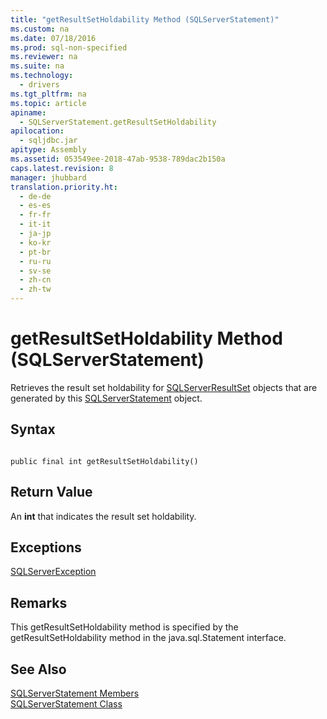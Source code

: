 ```yaml
---
title: "getResultSetHoldability Method (SQLServerStatement)"
ms.custom: na
ms.date: 07/18/2016
ms.prod: sql-non-specified
ms.reviewer: na
ms.suite: na
ms.technology: 
  - drivers
ms.tgt_pltfrm: na
ms.topic: article
apiname: 
  - SQLServerStatement.getResultSetHoldability
apilocation: 
  - sqljdbc.jar
apitype: Assembly
ms.assetid: 053549ee-2018-47ab-9538-789dac2b150a
caps.latest.revision: 8
manager: jhubbard
translation.priority.ht: 
  - de-de
  - es-es
  - fr-fr
  - it-it
  - ja-jp
  - ko-kr
  - pt-br
  - ru-ru
  - sv-se
  - zh-cn
  - zh-tw
---
```

# getResultSetHoldability Method (SQLServerStatement)
  Retrieves the result set holdability for [SQLServerResultSet](../content/SQLServerResultSet-Class.md) objects that are generated by this [SQLServerStatement](../content/SQLServerStatement-Class.md) object.  
  
## Syntax  
  
```  
  
public final int getResultSetHoldability()  
```  
  
## Return Value  
 An **int** that indicates the result set holdability.  
  
## Exceptions  
 [SQLServerException](../content/SQLServerException-Class.md)  
  
## Remarks  
 This getResultSetHoldability method is specified by the getResultSetHoldability method in the java.sql.Statement interface.  
  
## See Also  
 [SQLServerStatement Members](../content/SQLServerStatement-Members.md)   
 [SQLServerStatement Class](../content/SQLServerStatement-Class.md)  
  
  